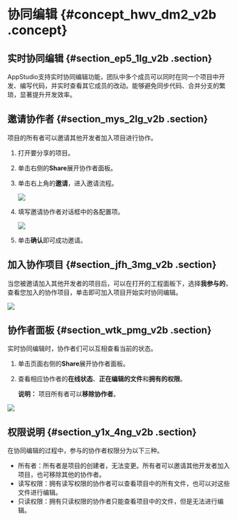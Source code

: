 # 协同编辑 {#concept_hwv_dm2_v2b .concept}

## 实时协同编辑 {#section_ep5_1lg_v2b .section}

AppStudio支持实时协同编辑功能，团队中多个成员可以同时在同一个项目中开发、编写代码，并实时查看其它成员的改动。能够避免同步代码、合并分支的繁琐，显著提升开发效率。



## 邀请协作者 {#section_mys_2lg_v2b .section}

项目的所有者可以邀请其他开发者加入项目进行协作。

1.  打开要分享的项目。
2.  单击右侧的**Share**展开协作者面板。
3.  单击右上角的**邀请**，进入邀请流程。

    ![](http://static-aliyun-doc.oss-cn-hangzhou.aliyuncs.com/assets/img/17733/15345606909638_zh-CN.png)

4.  填写邀请协作者对话框中的各配置项。

    ![](http://static-aliyun-doc.oss-cn-hangzhou.aliyuncs.com/assets/img/17733/15345606909639_zh-CN.png)

5.  单击**确认**即可成功邀请。

## 加入协作项目 {#section_jfh_3mg_v2b .section}

当您被邀请加入其他开发者的项目后，可以在打开的工程面板下，选择**我参与的**，查看您加入的协作项目，单击即可加入项目开始实时协同编辑。

![](http://static-aliyun-doc.oss-cn-hangzhou.aliyuncs.com/assets/img/17733/15345606909641_zh-CN.png)

## 协作者面板 {#section_wtk_pmg_v2b .section}

实时协同编辑时，协作者们可以互相查看当前的状态。

1.  单击页面右侧的**Share**展开协作者面板。
2.  查看相应协作者的**在线状态**、**正在编辑的文件**和**拥有的权限**。

    **说明：** 项目所有者可以**移除协作者**。


![](http://static-aliyun-doc.oss-cn-hangzhou.aliyuncs.com/assets/img/17733/15345606909640_zh-CN.png)

## 权限说明 {#section_y1x_4ng_v2b .section}

在协同编辑的过程中，参与的协作者权限分为以下三种。

-   所有者：所有者是项目的创建者，无法变更。所有者可以邀请其他开发者加入项目，也可移除其他的协作者。
-   读写权限：拥有读写权限的协作者可以查看项目中的所有文件，也可以对这些文件进行编辑。
-   只读权限：拥有只读权限的协作者只能查看项目中的文件，但是无法进行编辑。

